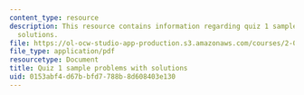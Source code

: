 ```yaml
---
content_type: resource
description: This resource contains information regarding quiz 1 sample problems with
  solutions.
file: https://ol-ocw-studio-app-production.s3.amazonaws.com/courses/2-086-numerical-computation-for-mechanical-engineers-fall-2012/0153abf4d67bbfd7788b8d608403e130_MIT2_086F12_quiz1_samples.pdf
file_type: application/pdf
resourcetype: Document
title: Quiz 1 sample problems with solutions
uid: 0153abf4-d67b-bfd7-788b-8d608403e130
---
```

